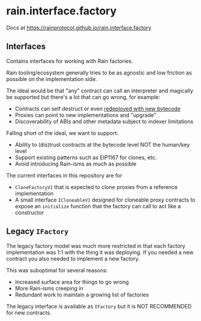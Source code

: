 # rain.interface.factory

Docs at https://rainprotocol.github.io/rain.interface.factory

## Interfaces

Contains interfaces for working with Rain factories.

Rain tooling/ecosystem generally tries to be as agnostic and low friction as
possible on the implementation side.

The ideal would be that "any" contract can call an interpreter and magically be
supported but there's a lot that can go wrong, for example:

- Contracts can self destruct or even [redeployed with new bytecode](https://0age.medium.com/the-promise-and-the-peril-of-metamorphic-contracts-9eb8b8413c5e)
- Proxies can point to new implementations and "upgrade"
- Discoverability of ABIs and other metadata subject to indexer limitations

Falling short of the ideal, we want to support:

- Ability to (dis)trust contracts at the bytecode level NOT the human/key level
- Support existing patterns such as EIP1167 for clones, etc.
- Avoid introducing Rain-isms as much as possible

The current interfaces in this repository are for

- `CloneFactoryV1` that is expected to clone proxies from a reference
  implementation
- A small interface `ICloneableV1` designed for cloneable proxy contracts to
  expose an `initialize` function that the factory can call to act like a
  constructor

## Legacy `IFactory`

The legacy factory model was much more restricted in that each factory
implementation was 1:1 with the thing it was deploying. If you needed a new
contract you also needed to implement a new factory.

This was suboptimal for several reasons:

- Increased surface area for things to go wrong
- More Rain-isms creeping in
- Redundant work to maintain a growing list of factories

The legacy interface is available as `IFactory` but it is NOT RECOMMENDED for
new contracts.